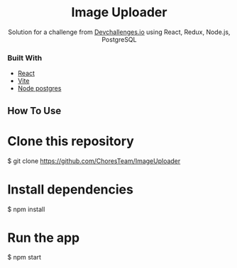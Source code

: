 <h1 align="center">Image Uploader</h1>

<div align="center">
   Solution for a challenge from  <a href="https://devchallenges.io/challenges/O2iGT9yBd6xZBrOcVirx">Devchallenges.io</a> using React, Redux, Node.js, PostgreSQL 
</div>

<!-- OVERVIEW -->

### Built With

<!-- This section should list any major frameworks that you built your project using. Here are a few examples.-->

- [React](https://reactjs.org/)
- [Vite](https://vitejs.dev/guide/)
- [Node postgres](https://node-postgres.com/)

## How To Use

# Clone this repository

$ git clone https://github.com/ChoresTeam/ImageUploader

# Install dependencies

$ npm install

# Run the app

$ npm start


